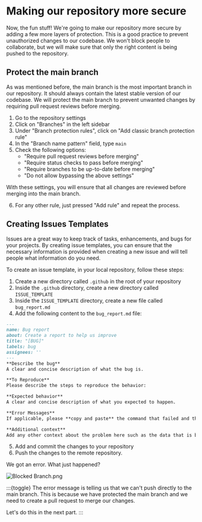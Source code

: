 # Making our repository more secure

Now, the fun stuff! We're going to make our repository more secure by adding a few more 
layers of protection. This is a good practice to prevent unauthorized changes to our codebase.
We won't block people to collaborate, but we will make sure that only the right content 
is being pushed to the repository.

## Protect the main branch

As was mentioned before, the main branch is the most important branch in our repository.
It should always contain the latest stable version of our codebase.
We will protect the main branch to prevent unwanted changes by requiring pull request 
reviews before merging.

1. Go to the repository settings
2. Click on "Branches" in the left sidebar
3. Under "Branch protection rules", click on "Add classic branch protection rule"
4. In the "Branch name pattern" field, type `main`
5. Check the following options:
   - "Require pull request reviews before merging"
   - "Require status checks to pass before merging"
   - "Require branches to be up-to-date before merging"
   - "Do not allow bypassing the above settings"

With these settings, you will ensure that all changes are reviewed before merging 
into the main branch.

6. For any other rule, just pressed "Add rule" and repeat the process.

## Creating Issues Templates

Issues are a great way to keep track of tasks, enhancements, and bugs for your projects.
By creating issue templates, you can ensure that the necessary information is provided 
when creating a new issue and will tell people what information do you need.

To create an issue template, in your local repository, follow these steps:

1. Create a new directory called `.github` in the root of your repository
2. Inside the `.github` directory, create a new directory called `ISSUE_TEMPLATE`
3. Inside the `ISSUE_TEMPLATE` directory, create a new file called `bug_report.md`
4. Add the following content to the `bug_report.md` file:

```markdown
---
name: Bug report
about: Create a report to help us improve
title: "[BUG]"
labels: bug
assignees: ''
---
**Describe the bug**
A clear and concise description of what the bug is.

**To Reproduce**
Please describe the steps to reproduce the behavior:

**Expected behavior**
A clear and concise description of what you expected to happen.

**Error Messages**
If applicable, please **copy and paste** the command that failed and the full traceback output that occurs.

**Additional context**
Add any other context about the problem here such as the data that is being used.
```

5. Add and commit the changes to your repository
6. Push the changes to the remote repository.

We got an error. What just happened?

![Blocked Branch.png](../figures/block-branch.png)

:::{toggle}
The error message is telling us that we can't push directly to the main branch.
This is because we have protected the main branch and we need to create a pull request
to merge our changes.

Let's do this in the next part.
:::

